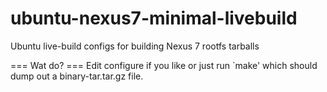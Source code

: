 ubuntu-nexus7-minimal-livebuild
===============================

Ubuntu live-build configs for building Nexus 7 rootfs tarballs

=== Wat do? ===
Edit configure if you like or just run `make' which should dump out a binary-tar.tar.gz file.
